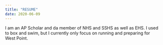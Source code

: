 ```yaml
---
title: "RESUME"
date: 2020-06-09
---
```

I am an AP Scholar and da member of NHS and SSHS as well as EHS. I used to box and swim, but I currently only focus on running and preparing for West Point. 

